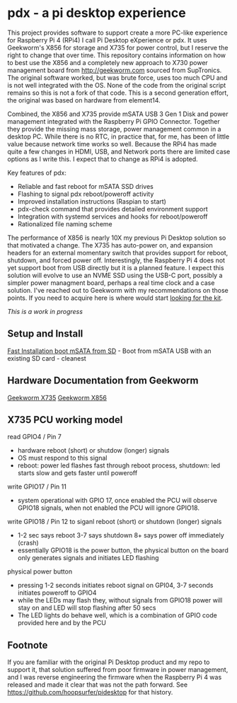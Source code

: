 pdx - a pi desktop experience
=============================
This project provides software to support create a more PC-like experience for Raspberry Pi 4 (RPi4) I call Pi Desktop eXperience or pdx.  It uses Geekworm's X856 for storage and X735 for power control, but I reserve the right to change that over time.  This repository contains information on how to best use the X856 and a completely new approach to X730 power management board from http://geekworm.com sourced from SupTronics.  The original software worked, but was brute force, uses too much CPU and is not well integrated with the OS.  None of the code from the original script remains so this is not a fork of that code.  This is a second generation effort, the original was based on hardware from element14.

Combined, the X856 and X735 provide mSATA USB 3 Gen 1 Disk and power management integrated with the Raspberry Pi GPIO Connector.  Together they provide the missing mass storage, power management common in a desktop PC. While there is no RTC, in practice that, for me, has been of little value because network time works so well.  Because the RPi4 has made quite a few changes in HDMI, USB, and Network ports there are limited case options as I write this. I expect that to change as RPi4 is adopted.

Key features of pdx:
- Reliable and fast reboot for mSATA SSD drives
- Flashing to signal pdx reboot/poweroff activity
- Improved installation instructions (Raspian to start)
- pdx-check command that provides detailed environment support
- Integration with systemd services and hooks for reboot/poweroff
- Rationalized file naming scheme

The performance of X856 is nearly 10X my previous Pi Desktop solution so that motivated a change.  The X735 has auto-power on, and expansion headers for an external momentary switch that provides support for reboot, shutdown, and forced power off. Interestingly, the Raspberry Pi 4 does not yet support boot from USB directly but it is a planned feature.  I expect this solution will evolve to use an NVME SSD using the USB-C port, possibly a simpler power managment board, perhaps a real time clock and a case solution.  I've reached out to Geekworm with my recommendations on those points.  If you need to acquire here is where would start [looking for the kit](kit.md).

*This is a work in progress*

Setup and Install
-----------------
[Fast Installation boot mSATA from SD](install.md) - Boot from mSATA USB with an existing SD card - cleanest

Hardware Documentation from Geekworm
------------------------------------
[Geekworm X735](http://www.raspberrypiwiki.com/index.php/X735)
[Geekworm X856](http://www.raspberrypiwiki.com/index.php/X856)

X735 PCU working model
-----------------------
read GPIO4 / Pin 7
- hardware reboot (short) or shutdow (longer) signals
- OS must respond to this signal
- reboot: power led flashes fast through reboot process, shutdown: led starts slow and gets faster until poweroff

write GPIO17 / Pin 11 
- system operational with GPIO 17, once enabled the PCU will observe GPIO18 signals, when not enabled the PCU will ignore GPIO18.

write GPIO18 / Pin 12 to siganl reboot (short) or shutdown (longer) signals
- 1-2 sec says reboot 3-7 says shutdown 8+ says power off immediately (crash)
- essentially GPIO18 is the power button, the physical button on the board only generates signals and initiates LED flashing

physical power button
- pressing 1-2 seconds initiates reboot signal on GPI04, 3-7 seconds initiates poweroff to GPIO4
- while the LEDs may flash they, without signals from GPIO18 power will stay on and LED will stop flashing after 50 secs
- The LED lights do behave well, which is a combination of GPIO code provided here and by the PCU 


Footnote
--------
If you are familiar with the original Pi Desktop product and my repo to support it, that solution suffered from poor firmware in power management, and I was reverse engineering the firmware when the Raspberry Pi 4 was released and made it clear that was not the path forward.  See https://github.com/hoopsurfer/pidesktop for that history.
